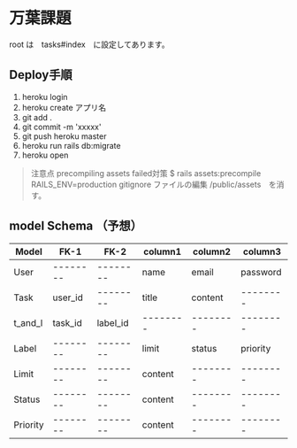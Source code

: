 # 万葉課題

root は　tasks#index　に設定してあります。
## Deploy手順
1. heroku login
1. heroku create アプリ名
1. git add .
1. git commit -m 'xxxxx'
1. git push heroku master
1. heroku run rails db:migrate
1. heroku open
> 注意点
> precompiling assets failed対策
> $ rails assets:precompile RAILS_ENV=production
> gitignore ファイルの編集 /public/assets　を消す。

## model Schema （予想）

| Model    | FK-1     | FK-2     | column1  | column2  | column3  |
| -------- | -------- | -------- | -------- | -------- | -------- |
| User     | -------- | -------- | name     | email    | password |
| Task     | user_id  | -------- | title    | content  | -------- |
| t_and_l  | task_id  | label_id | -------- | -------- | -------- |
| Label    | -------- | -------- | limit    | status   | priority |
| Limit    | -------- | -------- | content  | -------- | -------- |
| Status   | -------- | -------- | content  | -------- | -------- |
| Priority | -------- | -------- | content  | -------- | -------- |